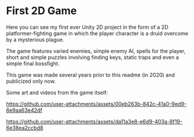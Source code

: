 # First 2D Game

Here you can see my first ever Unity 2D project in the form of a 2D platformer-fighting game in which the player character is a druid overcome by a mysterious plague.

The game features varied enemies, simple enemy AI, spells for the player, short and simple puzzles involving finding keys, static traps and even a simple final bossfight.

This game was made several years prior to this readme (in 2020) and publicized only now.


Some art and videos from the game itself:




https://github.com/user-attachments/assets/00eb263b-842c-41a0-9ed9-6e9aa63e42df




https://github.com/user-attachments/assets/da11a3e8-e6d9-403a-8f19-6e38ea2ccbd8

